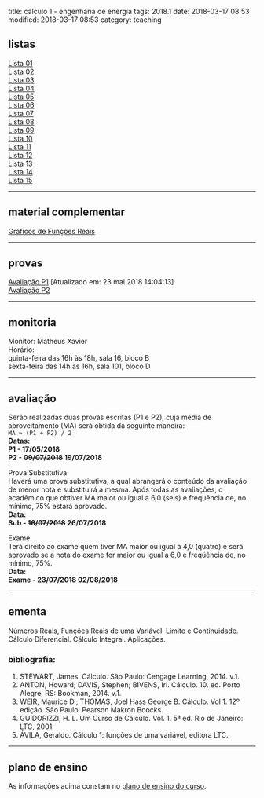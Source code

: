 title: cálculo 1 - engenharia de energia
tags: 2018.1
date: 2018-03-17 08:53
modified: 2018-03-17 08:53
category: teaching
## <a id="exercices"></a>listas
[Lista 01]({filename}/listas/calculo1-01.pdf)  
[Lista 02]({filename}/listas/calculo1-02.pdf)  
[Lista 03]({filename}/listas/calculo1-03.pdf)  
[Lista 04]({filename}/listas/calculo1-04.pdf)  
[Lista 05]({filename}/listas/calculo1-05.pdf)  
[Lista 06]({filename}/listas/calculo1-06.pdf)  
[Lista 07]({filename}/listas/calculo1-07.pdf)  
[Lista 08]({filename}/listas/calculo1-08.pdf)  
[Lista 09]({filename}/listas/calculo1-09.pdf)  
[Lista 10]({filename}/listas/calculo1-10.pdf)  
[Lista 11]({filename}/listas/calculo1-11.pdf)  
[Lista 12]({filename}/listas/calculo1-12.pdf)  
[Lista 13]({filename}/listas/calculo1-13.pdf)  
[Lista 14]({filename}/listas/calculo1-14.pdf)  
[Lista 15]({filename}/listas/calculo1-15.pdf)

---

## material complementar
[Gráficos de Funções Reais](https://ggbm.at/HYyH5SrC)

---

## <a id="tests"></a>provas
[Avaliação P1]({filename}/provas/2018-1-calculo1-energia-p1.pdf) [Atualizado em: 23 mai 2018 14:04:13]  
[Avaliação P2]({filename}/provas/2018-1-calculo1-energia-p2.pdf)

---

## <a id="monitoria"></a>monitoria
Monitor: Matheus Xavier  
Horário:  
quinta-feira das 16h às 18h, sala 16, bloco B  
sexta-feira das 14h às 16h, sala 101, bloco D

---

## <a id="exams"></a>avaliação
Serão realizadas duas provas escritas (P1 e P2), cuja média de
aproveitamento (MA) será obtida da seguinte maneira:  
`MA = (P1 + P2) / 2`  
**Datas:  
P1 - 17/05/2018  
P2 - <strike>09/07/2018</strike> 19/07/2018**  

Prova Substitutiva:  
Haverá uma prova substitutiva, a qual abrangerá o conteúdo da avaliação de
menor nota e substituirá a mesma. Após todas as avaliações, o acadêmico que
obtiver MA maior ou igual a 6,0 (seis) e frequência de, no mínimo, 75% estará
aprovado.  
**Data:  
Sub - <strike>16/07/2018</strike> 26/07/2018**  

Exame:  
Terá direito ao exame quem tiver MA maior ou igual a 4,0 (quatro) e será
aprovado se a nota do exame for maior ou igual a 6,0 e freqüência de, no
mínimo, 75%.  
**Data:  
Exame - <strike>23/07/2018</strike> 02/08/2018**

---

## <a id="silabus"></a>ementa
Números Reais, Funções Reais de uma Variável. Limite e Continuidade. Cálculo
Diferencial. Cálculo Integral. Aplicações.

### bibliografia:  
1. STEWART, James. Cálculo. São Paulo: Cengage Learning, 2014. v.1.
2. ANTON, Howard; DAVIS, Stephen; BIVENS, Irl. Cálculo. 10. ed. Porto Alegre,
   RS: Bookman, 2014. v.1.
3. WEIR, Maurice D.; THOMAS, Joel Hass George B. Cálculo. Vol 1. 12º edição.
   São Paulo: Pearson Makron Boocks.
4. GUIDORIZZI, H. L. Um Curso de Cálculo. Vol. 1. 5ª ed. Rio de Janeiro: LTC,
   2001.
5. ÁVILA, Geraldo. Cálculo 1: funções de uma variável, editora LTC.

---

## plano de ensino
As informações acima constam no [plano de ensino do
curso]({filename}/planos/2018-1-calculo1-energia.pdf).

